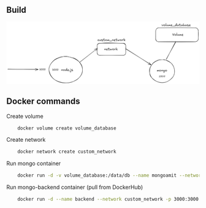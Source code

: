 ## Build

![Build](https://github.com/amitnaik96/mongo-backend/blob/master/Build.png)

## Docker commands

Create volume
```bash
    docker volume create volume_database
```

Create network
```bash
    docker network create custom_network
```

Run mongo container
```bash
    docker run -d -v volume_database:/data/db --name mongoamit --network custom_network -p 27015:27017 mongo 
```

Run mongo-backend container (pull from DockerHub)
```bash
    docker run -d --name backend --network custom_network -p 3000:3000 darkxprime/mongo-backend 
```
